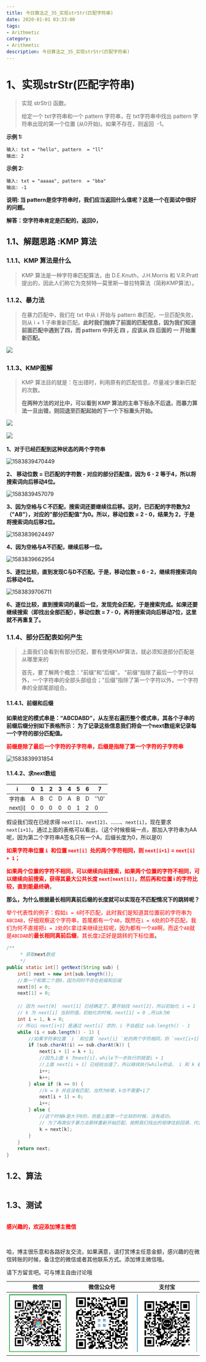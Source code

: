 ```yaml
---
title: 今日算法之_35_实现strStr(匹配字符串)
date: 2020-01-01 03:33:00
tags: 
- Arithmetic
category: 
- Arithmetic
description: 今日算法之_35_实现strStr(匹配字符串)
---
```




# 1、实现strStr(匹配字符串)
> 实现 strStr() 函数。     
>
> 给定一个 txt字符串和一个 pattern 字符串，在 txt字符串中找出 pattern 字符串出现的第一个位置 (从0开始)。如果不存在，则返回  -1。



**示例 1:**

```
输入: txt = "hello", pattern  = "ll"
输出: 2
```

**示例 2:**

```
输入: txt = "aaaaa", pattern  = "bba"
输出: -1
```



**说明:     当 pattern是空字符串时，我们应当返回什么值呢？这是一个在面试中很好的问题。**     

**解答：空字符串肯定是匹配的，返回0，**





## 1.1、解题思路 :KMP 算法   


### 1.1.1、KMP 算法是什么
> KMP 算法是一种字符串匹配算法，由 D.E.Knuth，J.H.Morris 和 V.R.Pratt 提出的，因此人们称它为克努特—莫里斯—普拉特算法（简称KMP算法）。



### 1.1.2、暴力法  
> 在暴力匹配中，我们在 txt 中从 i 开始与 pattern 串匹配，一旦匹配失败，则从 i + 1 子串重新匹配。**此时我们抛弃了前面的匹配信息，因为我们知道前面匹配中遇到了四，而 pattern 中并无 四 ，应该从 四 后面的 一 开始重新匹配。**

![](D:\study\HealerJean.github.io\blogImages\1570527731105.gif)



### 1.1.3、KMP图解

> KMP 算法目的就是：在出错时，利用原有的匹配信息，尽量减少重新匹配的次数。    
>
> **在两种方法的对比中，可以看到 KMP 算法的主串下标永不后退，而暴力算法一旦出错，则回退至匹配起始的下一个下标重头开始。**







![](D:\study\HealerJean.github.io\blogImages\1570527731109.gif)

![](D:\study\HealerJean.github.io\blogImages\1570527731112.gif)



**1、对于已经匹配到这种状态的两个字符串**        



![1583839470449](D:\study\HealerJean.github.io\blogImages\1583839470449.png)



**2、 移动位数 = 已匹配的字符数 - 对应的部分匹配值，因为 6 - 2 等于4，所以将搜索词向后移动4位。**

   

![1583839457079](D:\study\HealerJean.github.io\blogImages\1583839457079.png)



**3、因为空格与Ｃ不匹配，搜索词还要继续往后移。这时，已匹配的字符数为2（"AB"），对应的"部分匹配值"为0。所以，移动位数 = 2 - 0，结果为 2，于是将搜索词向后移2位。**



![1583839624497](D:\study\HealerJean.github.io\blogImages\1583839624497.png)



**4、因为空格与A不匹配，继续后移一位。**

![1583839662954](D:\study\HealerJean.github.io\blogImages\1583839662954.png)



**5、逐位比较，直到发现C与D不匹配。于是，移动位数 = 6 - 2，继续将搜索词向后移动4位。**   



![1583839706711](D:\study\HealerJean.github.io\blogImages\1583839706711.png)



**6、逐位比较，直到搜索词的最后一位，发现完全匹配，于是搜索完成。如果还要继续搜索（即找出全部匹配），移动位数 = 7 - 0，再将搜索词向后移动7位，这里就不再重复了。**





### 1.1.4、部分匹配表如何产生  

> 上面我们会看到有部分匹配，要有使用KMP算法，就必须知道部分匹配是从哪里来的   
>
> 首先，要了解两个概念："前缀"和"后缀"。 "前缀"指除了最后一个字符以外，一个字符串的全部头部组合；"后缀"指除了第一个字符以外，一个字符串的全部尾部组合。



#### 1.1.4.1、前缀和后缀  

**如果给定的模式串是：“ABCDABD”，从左至右遍历整个模式串，其各个子串的前缀后缀分别如下表格所示： 为了记录这些信息我们将会一个next数组来记录每一个字符的部分匹配值。**     

**<font color="red">前缀是除了最后一个字符的子字符串，后缀是指除了第一个字符的子字符串</font>**



![1583839931854](D:\study\HealerJean.github.io\blogImages\1583839931854.png)

#### 1.1.4.2、求next数组  



| i       | 0    | 1    | 2    | 3    | 4    | 5    | 6    | 7     |
| ------- | ---- | ---- | ---- | ---- | ---- | ---- | ---- | ----- |
| 字符串  | A    | B    | C    | D    | A    | B    | D    | ''\0' |
| next[i] | 0    | 0    | 0    | 0    | 0    | 1    | 2    | 0     |



假设我们现在已经求得 `next[1]`、`next[2]`、……、`next[i]`，现在要求`next[i+1]`。通过上面的表格可以看出，（这个时候极端一点，那加入字符串为AA呢，因为第二个字符串A签名只有一个A，后缀长度为0，所以是0）    

**<font color="red">如果字符串位置 `i `和位置 `next[i] `处的两个字符相同，则 `next[i+1]` = `next[i] + 1`；</font>**    

**<font color="red">如果两个位置的字符不相同，可以继续向前搜索，如果两个位置的字符不相同，可以继续向前搜索，获得其最大公共长度 `next[next[i]]`，然后再和位置 i 的字符比较，直到能最终确</font>**，



**那么，为什么根据最长相同真前后缀的长度就可以实现在不匹配情况下的跳转呢？**        

<font color="red">举个代表性的例子：假如`i = 6`时不匹配，此时我们是知道其位置前的字符串为`ABCDAB`，仔细观察这个字符串，首尾都有一个`AB`，既然在`i = 6`处的D不匹配，我们为何不直接把`i = 2`处的`C`拿过来继续比较呢，因为都有一个`AB`啊，而这个`AB`就是`ABCDAB`的**最长相同真前后缀**，其长度`2`正好是跳转的下标位置</font>。  



```java
/**
     * 获取next数组
     */
public static int[] getNext(String sub) {
    int[] next = new int[sub.length()];
    //第一个和第二个是0，因为同时不存在前缀和后缀
    next[0] = 0;
    next[1] = 0;

    // 因为 next[0]  next[1] 已经确定了，要开始找 next[2]，所以初始化 i = 1
    // k 为 next[i] 当前的值，初始化的时候，next[1] = 0 ,所以k为0
    int i = 1, k = 0;
    // 所以i next[i+1] 是通过 next[i] 求的，i 不会超过 sub.length() - 1
    while (i < sub.length() - 1) {
        //如果字符串位置 `i `和位置 `next[i] `处的两个字符相同，则 `next[i+1]` = `next[i] + 1`
        if (sub.charAt(i) == sub.charAt(k)) {
            next[i + 1] = k + 1;
            //因为上面 k 为next[i]，while下一步执行的就是i + 1
            //上面 next[i + 1] 已经给出值了，所以继续执行while的话， i 和 k 都要加 1（i指针移动加1，k为值加1）
            i++;
            k++;
        } else if (k == 0) {
            //k = 0 并且没有匹配，当然为0喽，k也不需要+1了
            next[i + 1] = 0;
            i++;
        } else {
            //这个时候k是大于0的，但是上面第一个比较的时候，没有成功。
            // 为了再类似于暴力法那样重新开始匹配，按照我们找出的规律往前回溯，代表性例子就知道了
            k = next[k];
        }
    }
    return next;
}
```










## 1.2、算法

```java

```




## 1.3、测试 

```java

```








  **<font  color="red">感兴趣的，欢迎添加博主微信 </font>**       

​    

哈，博主很乐意和各路好友交流，如果满意，请打赏博主任意金额，感兴趣的在微信转账的时候，备注您的微信或者其他联系方式。添加博主微信哦。    

请下方留言吧。可与博主自由讨论哦   



|微信 | 微信公众号|支付宝|
|:-------:|:-------:|:------:|
| ![微信](https://raw.githubusercontent.com/HealerJean/HealerJean.github.io/master/assets/img/tctip/weixin.jpg)|![微信公众号](https://raw.githubusercontent.com/HealerJean/HealerJean.github.io/master/assets/img/my/qrcode_for_gh_a23c07a2da9e_258.jpg)|![支付宝](https://raw.githubusercontent.com/HealerJean/HealerJean.github.io/master/assets/img/tctip/alpay.jpg) |



<link rel="stylesheet" href="https://unpkg.com/gitalk/dist/gitalk.css">

<script src="https://unpkg.com/gitalk@latest/dist/gitalk.min.js"></script> 
<div id="gitalk-container"></div>    
 <script type="text/javascript">
    var gitalk = new Gitalk({
		clientID: `1d164cd85549874d0e3a`,
		clientSecret: `527c3d223d1e6608953e835b547061037d140355`,
		repo: `HealerJean.github.io`,
		owner: 'HealerJean',
		admin: ['HealerJean'],
		id: 'AAAAAAAAAAAAAAA',
    });
    gitalk.render('gitalk-container');
</script> 
